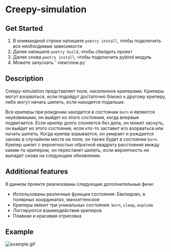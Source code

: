 # Creepy-simulation

## Get Started

1. В коммандной строке напишите `poetry install`, чтобы подключить все необходимые зависимости
2. Далее напишите `poetry build`, чтобы сбилдить проект
3. Далее снова `poetry install`, чтобы подключить pybind модуль
4. Можете запускать '  view/view.py`

## Description

Creepy-simulation представляет поле, населенное криперами. Криперы могут взорваться, если подойдут достаточно близко к
другому криперу, либо могут начать шипеть, если находятся подальше.

Все криперы при рождении находятся в состоянии `born` и являются неуязвимыми, он выйдет из этого состояния, когда
впервые подвигается. Если крипер долго слоняется без дела, он может заснуть, он выйдет из этого состояния, если кто-то
заставит его взорваться или начать шипеть. Когда крипер взрывается, он умирает и рождается заново в случайном месте на
поле, он также будет в состоянии `born`. Крипер шипит с вероятностью обратной квадрату расстояния между каким-то
крипером, он перестанет шипеть, если вероятность не выпадет снова на следующем обновлении.

## Additional features

В данном проекте реализованы следующие дополнительные фичи:

- Использованы различные функции состояния: Евклидово, в полярных координатах, манхэттенское
- Криперы имеют три уникальных состояния: `born`, `sleep`, `explode`
- Логгируются взаимодействия криперов
- Плавная и красивая отрисовка

## Example

![example.gif](img/example.gif)
